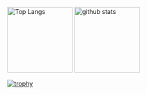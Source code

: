 
<p align="left"> 
  <img alt="Top Langs" height="150px" src="https://github-readme-stats.vercel.app/api/top-langs/?username=s1f10210254&layout=compact&count_private=true&show_icons=true&theme=onedark" />
  <img alt="github stats" height="150px" src="https://github-readme-stats.vercel.app/api?username=s1f10210254&count_private=true&show_icons=true&theme=onedark" />
</p>

[![trophy](https://github-profile-trophy.vercel.app/?username=s1f10210254&theme=onedark&column=7)](https://github.com/ryo-ma/github-profile-trophy)



<!-- 3D GitHub Grass Graph -->
<!-- 注意: 3Dの草グラフはスクリーンショットでの表示になります。 -->
<!-- ![GitHub Grass 3D](ここに3D草グラフの画像リンク) -->

<!-- GitHub Activity Graph -->
<!-- ![GitHub Activity Graph](https://activity-graph.herokuapp.com/graph?username=s1f10210254&&theme=react-dark) -->

<!-- GitHub Repository Card -->
<!--![GitHub Readme](https://github-readme-stats.vercel.app/api/pin/?username=s1f10210254&repo=ArMapSns&theme=react&theme=react-dark) -->

<!-- GitHub Contribution Graph -->
<!--![GitHub Contribution Graph](https://github-profile-trophy.vercel.app/?username=s1f10210254)-->
